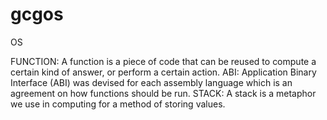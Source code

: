 # gcgos
OS

FUNCTION:
A function is a piece of code that can be reused to compute a certain kind of answer, or perform a certain action.
ABI:
Application Binary Interface (ABI) was devised for each assembly language which is an agreement on how functions should be run. 
STACK:
A stack is a metaphor we use in computing for a method of storing values. 